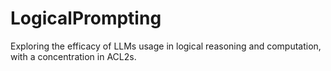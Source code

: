 # LogicalPrompting
Exploring the efficacy of LLMs usage in logical reasoning and computation, with a concentration in ACL2s. 

